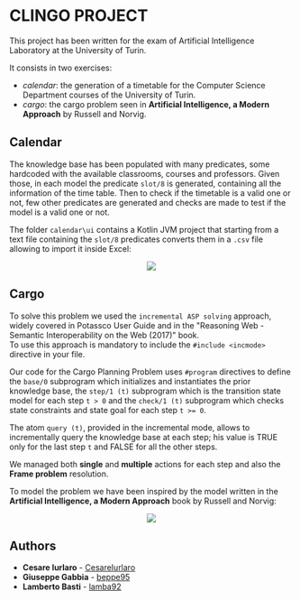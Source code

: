 # CLINGO PROJECT
This project has been written for the exam of Artificial Intelligence Laboratory at the University of Turin.

It consists in two exercises:
- *calendar*: the generation of a timetable for the Computer Science Department courses of the University of Turin.
- *cargo*: the cargo problem seen in **Artificial Intelligence, a Modern Approach** by Russell and Norvig.

## Calendar

The knowledge base has been populated with many predicates, some hardcoded with the available classrooms, courses and professors. Given those, in each model the predicate `slot/8` is generated, containing all the information of the time table. Then to check if the timetable is a valid one or not, few other predicates are generated and checks are made to test if the model is a valid one or not.

The folder `calendar\ui` contains a Kotlin JVM project that starting from a text file containing the `slot/8` predicates converts them in a `.csv` file allowing to import it inside Excel:

<p align="center">
  <img src="https://raw.githubusercontent.com/lamba92/clingo-project/master/stuff/calendar.png"/>
</p>

## Cargo
To solve this problem we used the `incremental ASP solving` approach, widely covered in Potassco User Guide and in the "Reasoning Web - Semantic Interoperability on the Web (2017)" book.<br/>To use this approach is mandatory to include the `#include <incmode>` directive in your file.

Our code for the Cargo Planning Problem uses `#program` directives to define the `base/0` subprogram which initializes and instantiates the prior knowledge base, the `step/1 (t)` subprogram which is the transition state model for each step `t > 0` and the `check/1 (t)` subprogram which checks state constraints and state goal for each step `t >= 0`.

The atom `query (t)`, provided in the incremental mode, allows to incrementally query the knowledge base at each step; his value is TRUE only for the last step `t` and FALSE for all the other steps.

We managed both **single** and **multiple** actions for each step and also the **Frame problem** resolution.

To model the problem we have been inspired by the model written in the **Artificial Intelligence, a Modern Approach** book by Russell and Norvig:

<p align="center">
  <img src="https://raw.githubusercontent.com/lamba92/clingo-project/master/stuff/cargo.png"/>
</p>

## Authors

* **Cesare Iurlaro** - [CesareIurlaro](https://github.com/CesareIurlaro)
* **Giuseppe Gabbia**  - [beppe95](https://github.com/beppe95)
* **Lamberto Basti**  - [lamba92](https://github.com/lamba92)
